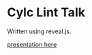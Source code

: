 # Cylc Lint Talk

Written using reveal.js.

[presentation here](https://wxtim.github.io/cylc-lint-talk/lint.html)